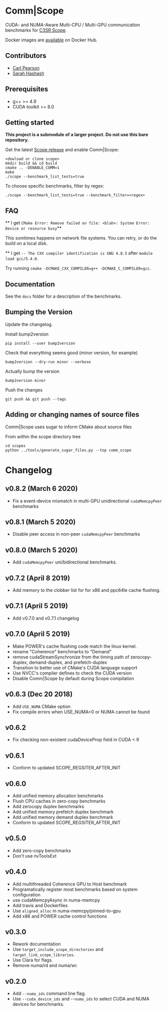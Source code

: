 # Comm|Scope

CUDA- and NUMA-Aware Multi-CPU / Multi-GPU communication benchmarks for [C3SR Scope](https://github.com/c3sr/scope).

Docker images are [available](https://hub.docker.com/r/c3sr/comm_scope/) on Docker Hub.

## Contributors

* [Carl Pearson](mailto:pearson@illinois.edu)
* [Sarah Hashash](mailto:hashash2@illinois.edu)

## Prerequisites

* g++ >= 4.9
* CUDA toolkit >= 8.0


## Getting started

**This project is a submodule of a larger project. Do not use this bare repository.**

Get the latest [Scope release](https://github.com/c3sr/scope/releases/latest) and enable Comm|Scope:

```
<dowload or clone scope>
mkdir build && cd build
cmake .. -DENABLE_COMM=1
make
./scope --benchmark_list_tests=true
```

To choose specific benchmarks, filter by regex:

```
./scope --benchmark_list_tests=true --benchmark_filter=<regex>
```

## FAQ

** I get `CMake Error: Remove failed on file: <blah>: System Error: Device or resource busy`**

This somtimes happens on network file systems. You can retry, or do the build on a local disk.

** I get `-- The CXX compiler identification is GNU 4.8.5` after `module load gcc/5.4.0`.

Try running `cmake -DCMAKE_CXX_COMPILER=g++ -DCMAKE_C_COMPILER=gcc`.

## Documentation

See the `docs` folder for a description of the benchmarks.

## Bumping the Version

Update the changelog.

Install bump2version

```pip install --user bump2version```

Check that everything seems good (minor version, for example)

```bump2version --dry-run minor --verbose```

Actually bump the version

```bump2version minor```

Push the changes

```git push && git push --tags```

## Adding or changing names of source files

Comm|Scope uses sugar to inform CMake about source files

From within the scope directory tree

```
cd scopes
python ../tools/generate_sugar_files.py --top comm_scope
```

# Changelog

## v0.8.2 (March 6 2020)

* Fix a event-device mismatch in multi-GPU unidirectional `cudaMemcpyPeer` benchmarks

## v0.8.1 (March 5 2020)

* Disable peer access in non-peer `cudaMemcpyPeer` benchmarks

## v0.8.0 (March 5 2020)

* Add `cudaMemcpyPeer` uni/bidirectional benchmarks.

## v0.7.2 (April 8 2019)

* Add memory to the clobber list for for x86 and ppc64le cache flushing.

## v0.7.1 (April 5 2019)

* Add v0.7.0 and v0.7.1 changelog

## v0.7.0 (April 5 2019)

* Make POWER's cache flushing code match the linux kernel.
* rename "Coherence" benchmarks to "Demand"
* remove cudaStreamSynchronize from the timing path of zerocopy-duplex, demand-duplex, and prefetch-duplex
* Transition to better use of CMake's CUDA language support
* Use NVCC's compiler defines to check the CUDA version
* Disable Comm|Scope by default during Scope compilation

## v0.6.3 (Dec 20 2018)

* Add `USE_NUMA` CMake option
* Fix compile errors when USE_NUMA=0 or NUMA cannot be found 

## v0.6.2

* Fix checking non-existent cudaDeviceProp field in CUDA < 9

## v0.6.1

* Conform to updated SCOPE_REGSITER_AFTER_INIT

## v0.6.0

* Add unified memory allocation benchmarks
* Flush CPU caches in zero-copy benchmarks
* Add zerocopy duplex benchmarks
* Add unified memory prefetch duplex benchmark
* Add unified memory demand duplex benchmark
* Conform to updated SCOPE_REGSITER_AFTER_INIT

## v0.5.0

* Add zero-copy benchmarks
* Don't use nvToolsExt

## v0.4.0

* Add multithreaded Coherence GPU to Host benchmark
* Programatically register most benchmarks based on system configuration
* use cudaMemcpyAsync in numa-memcpy
* Add travis and Dockerfiles
* Use `aligned_alloc` in numa-memcpy/pinned-to-gpu
* Add x86 and POWER cache control functions

## v0.3.0

* Rework documentation
* Use `target_include_scope_directories` and `target_link_scope_libraries`.
* Use Clara for flags.
* Remove numa/rd and numa/wr.

## v0.2.0

* Add `--numa_ids` command line flag.
* Use `--cuda_device_ids` and --`numa_ids` to select CUDA and NUMA devices for benchmarks.

